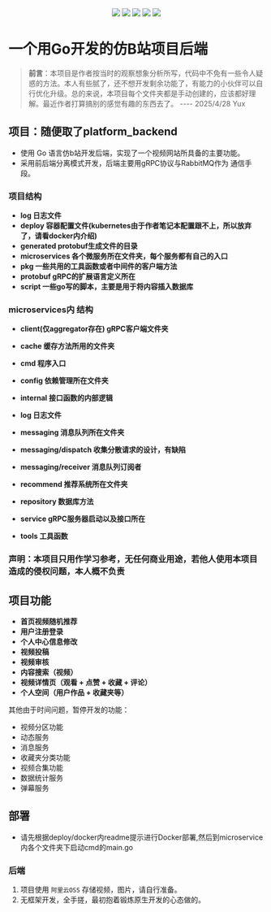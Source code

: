 
<div align=center>
<img src="https://img.shields.io/badge/envoy-1.34.0--dev-blue"/>
<img src="https://img.shields.io/badge/rabbitmq-3.8.9-blue"/>
<img src="https://img.shields.io/badge/meilisearch-1.13.0-blue"/>
<img src="https://img.shields.io/badge/docker-28.0.1-blue"/>
<img src="https://img.shields.io/badge/golang-1.22.5windows%2Famd64-blue"/>
</div>



# 一个用Go开发的仿B站项目后端

> **前言**：本项目是作者按当时的观察想象分析所写，代码中不免有一些令人疑惑的方法。本人有些腻了，还不想开发剩余功能了，有能力的小伙伴可以自行优化升级。总的来说，本项目每个文件夹都是手动创建的，应该都好理解。最近作者打算搞别的感觉有趣的东西去了。     ---- 2025/4/28 Yux


## 项目：随便取了platform_backend

- 使用 Go 语言仿b站开发后端，实现了一个视频网站所具备的主要功能。
- 采用前后端分离模式开发，后端主要用gRPC协议与RabbitMQ作为 通信手段。

### 项目结构
- **log 日志文件**
- **deploy 容器配置文件(kubernetes由于作者笔记本配置跟不上，所以放弃了，请看docker内介绍)**
- **generated protobuf生成文件的目录**
- **microservices 各个微服务所在文件夹，每个服务都有自己的入口**
- **pkg 一些共用的工具函数或者中间件的客户端方法**
- **protobuf gRPC的扩展语言定义所在**
- **script 一些go写的脚本，主要是用于将内容插入数据库**

### microservices内 结构
- **client(仅aggregator存在) gRPC客户端文件夹** 
- **cache 缓存方法所用的文件夹**
- **cmd 程序入口**
- **config 依赖管理所在文件夹**
- **internal 接口函数的内部逻辑**
- **log 日志文件**

- **messaging 消息队列所在文件夹**
- **messaging/dispatch 收集分散请求的设计，有缺陷**
- **messaging/receiver 消息队列订阅者**

- **recommend 推荐系统所在文件夹**
- **repository 数据库方法**
- **service gRPC服务器启动以及接口所在**
- **tools 工具函数**

### **声明：本项目只用作学习参考，无任何商业用途，若他人使用本项目造成的侵权问题，本人概不负责**

## 项目功能

- **首页视频随机推荐**
- **用户注册登录**
- **个人中心信息修改**
- **视频投稿**
- **视频审核**
- **内容搜索（视频）**
- **视频详情页（观看 + 点赞 + 收藏 + 评论）**
- **个人空间（用户作品 + 收藏夹等）**

其他由于时间问题，暂停开发的功能：

- 视频分区功能
- 动态服务
- 消息服务
- 收藏夹分类功能
- 视频合集功能
- 数据统计服务
- 弹幕服务

## 部署

- 请先根据deploy/docker内readme提示进行Docker部署,然后到microservice内各个文件夹下启动cmd的main.go

### 后端

1. 项目使用 `阿里云OSS` 存储视频，图片，请自行准备。
2. 无框架开发，全手搓，最初抱着锻炼原生开发的心态做的。